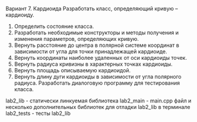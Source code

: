 Вариант 7. Кардиоида
Разработать класс, определяющий кривую – кардиоиду.
1) Определить состояние класса.
2) Разработать необходимые конструкторы и методы получения и изменения параметров, определяющих кривую.
3) Вернуть расстояние до центра в полярной системе координат в зависимости от угла для точки принадлежащей кардиоиде.
4) Вернуть координаты наиболее удаленных от оси кардиоиды точек.
5) Вернуть радиуса кривизны в характерных точках кардиоиды.
6) Вернуть площадь описываемую кардиоидой.
7) Вернуть длину дуги кардиоиды в зависимости от угла полярного радиуса.
Разработать диалоговую программу для тестирования класса.

lab2_lib - статически линкуемая библиотека
lab2_main - main.cpp файл и несколько дополнительных библиотек для отладки lab2_lib в терминале
lab2_tests - тесты lab2_lib
